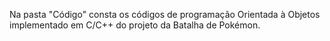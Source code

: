 Na pasta "Código" consta os códigos de programação Orientada à Objetos implementado em C/C++ do projeto da Batalha de Pokémon.
